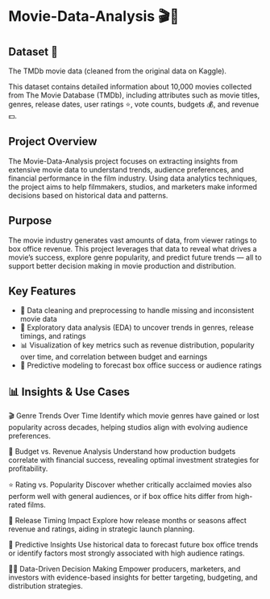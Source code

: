 # Movie-Data-Analysis 🎬🍿

## Dataset 📁

The TMDb movie data (cleaned from the original data on Kaggle).

This dataset contains detailed information about 10,000 movies collected from The Movie Database (TMDb), including attributes such as movie titles, genres, release dates, user ratings ⭐, vote counts, budgets 💰, and revenue 💵.

## Project Overview

The Movie-Data-Analysis project focuses on extracting insights from extensive movie data to understand trends, audience preferences, and financial performance in the film industry. Using data analytics techniques, the project aims to help filmmakers, studios, and marketers make informed decisions based on historical data and patterns.

## Purpose

The movie industry generates vast amounts of data, from viewer ratings to box office revenue. This project leverages that data to reveal what drives a movie’s success, explore genre popularity, and predict future trends — all to support better decision making in movie production and distribution.

## Key Features

- 🧹 Data cleaning and preprocessing to handle missing and inconsistent movie data  
- 🎥 Exploratory data analysis (EDA) to uncover trends in genres, release timings, and ratings  
- 📊 Visualization of key metrics such as revenue distribution, popularity over time, and correlation between budget and earnings  
- 🤖 Predictive modeling to forecast box office success or audience ratings

## 📊 Insights & Use Cases
🎬 Genre Trends Over Time
Identify which movie genres have gained or lost popularity across decades, helping studios align with evolving audience preferences.

💸 Budget vs. Revenue Analysis
Understand how production budgets correlate with financial success, revealing optimal investment strategies for profitability.

⭐ Rating vs. Popularity
Discover whether critically acclaimed movies also perform well with general audiences, or if box office hits differ from high-rated films.

📆 Release Timing Impact
Explore how release months or seasons affect revenue and ratings, aiding in strategic launch planning.

🔮 Predictive Insights
Use historical data to forecast future box office trends or identify factors most strongly associated with high audience ratings.

🧑‍💼 Data-Driven Decision Making
Empower producers, marketers, and investors with evidence-based insights for better targeting, budgeting, and distribution strategies.
